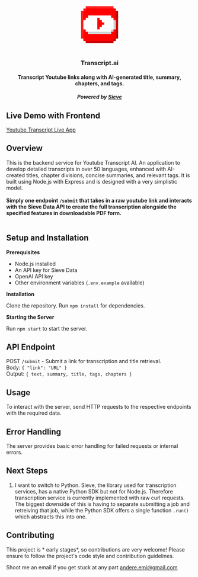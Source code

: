 
<div align="center">
  <br />
  <br />
  <img src="./public/yb.png" height="100" width="100">
  <br />
  <br />
  <h3>Transcript.ai</h3>
  <h4>Transcript Youtube links along with AI-generated title, summary, chapters, and tags.</h4>
  <h5>Powered by <a href="https://www.sievedata.com/">Sieve</a>
</div>

## Live Demo with Frontend
[Youtube Transcript Live App](https://transcript-ai-iota.vercel.app/)

## Overview
This is the backend service for Youtube Transcript AI. An application to develop detailed
transcripts in over 50 languages, enhanced with AI-created titles, chapter divisions,
concise summaries, and relevant tags. It is built using Node.js with Express and is designed
with a very simplistic model. <br /> <br /> **Simply one endpoint `/submit` that takes in a raw youtube link and interacts with the Sieve Data
API to create the full transcription alongside the specified features in downloadable PDF form.**
<br /> 
<br />

## Setup and Installation

**Prerequisites**

* Node.js installed <br />
* An API key for Sieve Data <br />
* OpenAI API key<br />
* Other environment variables (`.env.example` available)

**Installation**

Clone the repository.
Run `npm install` for dependencies.

**Starting the Server**

Run `npm start` to start the server.


## API Endpoint
POST `/submit` - Submit a link for transcription and title retrieval. <br />
Body: `{ "link": "URL" }` <br /> 
Output: `{ text, summary, title, tags, chapters }`

## Usage

To interact with the server, send HTTP requests to the respective endpoints with the required data.

## Error Handling

The server provides basic error handling for failed requests or internal errors.

## Next Steps 
1. I want to switch to Python. Sieve, the library used for transcription services, has a native Python SDK but not for Node.js. 
Therefore transcription service is currently implemented with raw curl requests. The biggest downside of this is having to separate 
submitting a job and retreiving that job, while the Python SDK offers a single function `.run()` which abstracts this into one. 

## Contributing

This project is * early stages*, so contributions are very welcome! Please ensure to follow the project's code style and contribution guidelines.

Shoot me an email if you get stuck at any part andere.emi@gmail.com
